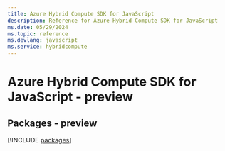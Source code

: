 ```yaml
---
title: Azure Hybrid Compute SDK for JavaScript
description: Reference for Azure Hybrid Compute SDK for JavaScript
ms.date: 05/29/2024
ms.topic: reference
ms.devlang: javascript
ms.service: hybridcompute
---
```

# Azure Hybrid Compute SDK for JavaScript - preview
## Packages - preview
[!INCLUDE [packages](hybrid-compute-index.md)]